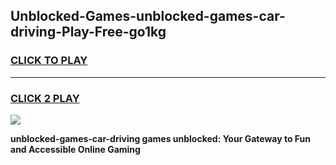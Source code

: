 
## Unblocked-Games-unblocked-games-car-driving-Play-Free-go1kg
<h3>
<a href="https://premium76.site?title=unblocked-games-car-driving&ref=15A">CLICK TO PLAY</a></h3>
<hr>

<h3>
<a href="https://premium76.site?title=unblocked-games-car-driving&ref=15A">CLICK 2 PLAY</a>
  
</h3>

<a href="https://premium76.site?title=unblocked-games-car-driving&ref=15A"><img src="https://clearcache.store/games.png"></a>


**unblocked-games-car-driving games unblocked: Your Gateway to Fun and Accessible Online Gaming**
